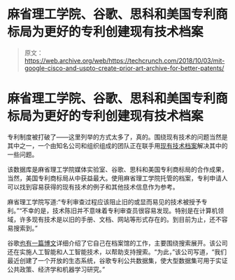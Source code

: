 # 麻省理工学院、谷歌、思科和美国专利商标局为更好的专利创建现有技术档案

> 原文：<https://web.archive.org/web/https://techcrunch.com/2018/10/03/mit-google-cisco-and-uspto-create-prior-art-archive-for-better-patents/>

# 麻省理工学院、谷歌、思科和美国专利商标局为更好的专利创建现有技术档案

专利制度被打破了——这里列举的方式太多了，真的。围绕现有技术的问题当然是其中之一，一个由知名公司和组织组成的团队正在联手用[现有技术档案](https://web.archive.org/web/20230327094247/https://www.priorartarchive.org/)解决其中的一些问题。

该数据库是麻省理工学院媒体实验室、谷歌、思科和美国专利商标局的合作成果，当然，美国专利商标局从中获益最大。使用麻省理工学院托管的档案，专利申请人可以找到容易获得的现有技术的例子和其他技术信息作为参考。

麻省理工学院写道:“专利审查过程应该阻止旧的或显而易见的技术被授予专利。”“不幸的是，技术陈旧并不意味着专利审查员很容易发现。特别是在计算机领域，许多现有技术是以旧的手册、文档、网站等形式存在的。到目前为止，还不容易搜索到。”

谷歌[也有一篇博文](https://web.archive.org/web/20230327094247/https://www.blog.google/outreach-initiatives/public-policy/coming-together-create-prior-art-archive/)详细介绍了它自己在档案馆的工作，主要围绕搜索展开。该公司还在实施人工智能和人工智能技术，以帮助支持搜索。“为此，”该公司写道，“我们最近创建了一个开放的生态系统，谷歌专利公共数据集，使大型数据集可用于实证公共政策、经济学和机器学习研究。”